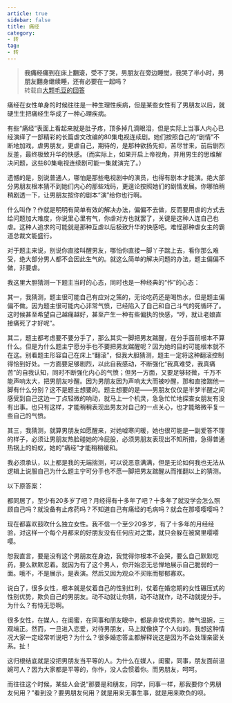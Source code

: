 ```yaml
---
article: true
sidebar: false
title: 痛经
category:
- 转
tag:
- 转
---
```




> **我痛经痛到在床上翻滚，受不了哭，男朋友在旁边睡觉，我哭了半小时，男朋友翻身继续睡，还有必要在一起吗？**  
> 转载自[大颗毛豆的回答](https://www.zhihu.com/question/455364104/answer/1930905114)




痛经在女性单身的时候往往是一种生理性疾病，但是某些女性有了男朋友以后，就硬生生把痛经生华成了一种心理疾病。

有些“痛经”表面上看起来就是肚子疼，顶多掉几滴眼泪，但是实际上当事人内心已经演绎了一部精彩的长篇虐文改编的80集电视连续剧。她们按照自己的“剧情”不断地加戏，虐男朋友，更虐自己，期待的，是那种欲扬先抑，苦尽甘来，前后剧烈反差，最终极致升华的快感。（而实际上，如果开启上帝视角，并用男生的思维解决问题，这些80集电视连续剧可能一集就演完了。）

遗憾的是，别说普通人，哪怕是那些电视剧中的演员，也得有剧本才能演。绝大部分男朋友根本猜不到她们内心的那些戏码，更遑论按照她们的剧情发展。你哪怕稍稍剧透一下，让男朋友按你的剧本“演”给你也行啊。

什么叫作？作就是明明有简单有效的解决办法，偏偏不去做，反而要用虐的方式去给问题加大难度，你说里心里有气，你虐对方也就罢了，关键是这种人连自己也虐。这种人追求的可能就是那种互虐以后极致升华的快感吧。难怪那种虐女主的霸道总裁文能盛行。

对于题主来说，别说你直接叫醒男友，哪怕你直接一脚丫子踹上去，看你那么难受，绝大部分男人都不会因此生气的。就这么简单的解决问题的办法，题主偏偏不做，非要虐。

我这里大胆猜测一下题主当时的心态，同时也是一种经典的“作”的心态：

其一，我猜测，题主很可能自己有应对之策的，无论吃药还是喝热水，但是题主偏偏不做。因为题主很可能内心非常气愤，已经陷入了自己和自己斗气的死循环了。这时候甚至希望自己越痛越好，甚至产生一种有些偏执的快感，“哼，就让老娘直接痛死了才好呢”。

其二，题主都考虑要不要分手了，那么其实一脚把男友踹醒，在分手面前根本不算什么。但是为什么题主宁愿分手也不要把男友踹醒呢？因为她的目的可能根本就不在这。别看题主形容自己在床上“翻滚”，但我大胆猜测，题主一定将这种翻滚控制得恰到好处。一方面要足够剧烈，以此自我感动，不断强化“我真难受，我真痛苦”的自我认知，同时不断强化内心的气愤；但另一方面，又要足够轻微，千万不能声响太大，把男朋友吵醒。因为男朋友因为声响太大而被吵醒，那和直接踹他一脚有什么分别？这不是题主想要的。题主想要的是——男朋友仅仅是半梦半醒之间感受到自己这边一丁点轻微的响动，就马上一个机灵，急急忙忙地探查女朋友有没有出事。也只有这样，才能稍稍表现出男友对自己的一点关心，也才能略微平复一些自己的气愤。

其三，我猜测，就算男朋友如愿醒来，对她嘘寒问暖，她也很可能是一副爱答不理的样子，必须让男朋友热脸碰她的冷屁股，必须男朋友表现出不知所措，急得普通热锅上的蚂蚁，她的“痛经”才能稍稍缓和。

我必须承认，以上都是我的无端揣测，可以说恶意满满，但是无论如何我也无法从逻辑上说服自己为什么题主宁可分手也不愿一脚把男友踹醒从而推翻以上的猜测。


以下原答案：

都同居了，至少有20多岁了吧？月经得有十多年了吧？十多年了就没学会怎么照顾自己吗？就没备有止疼药吗？不知道自己有痛经的毛病吗？就会在那嘤嘤嘤吗？

现在都喜欢鼓吹什么独立女性。我不信一个至少20多岁，有了十多年的月经经验，对这样一个每个月都来的好朋友没有任何应对之策，就只会躲在被窝里嘤嘤嘤。

恕我直言，要是没有这个男朋友在身边，我觉得你根本不会哭，要么自己默默吃药，要么默默忍着。就因为有了这个男人，你开始恣无忌惮地展示自己脆弱的一面。哦不，不是展示，是表演。然后又因为观众不买账而郁郁寡欢。

说白了，很多女性，根本就是仗着自己的性别红利，仗着在婚恋期的女性碾压式的性别优势，欺负自己的男朋友。动不动就让你猜，动不动就作，动不动就提分手。为什么？有恃无恐啊。

很多女性，在媒人，在闺蜜，在同事和朋友眼中，都是非常优秀的，脾气温婉，三观端正。然而，一旦进入恋爱，对待男朋友，马上就像换了个人似的。我想这种情况大家一定经常听说吧？为什么？很多婚恋答主都解释说这是因为不会处理亲密关系。扯！

这归根结底就是没把男朋友当平等的人。为什么在媒人，闺蜜，同事，朋友面前温婉可人？因为大家都是平等的，你作，没人会惯着你。而男朋友，呵呵。

而往往这个时候，某些人会说“那要是和朋友，同学，同事一样，那我要你个男朋友何用？”看到没？要男朋友何用？就是用来无事生事，就是用来欺负的呗。
